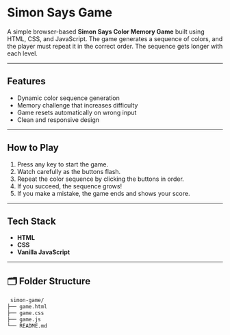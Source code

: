 #  Simon Says Game

A simple browser-based **Simon Says Color Memory Game** built using HTML, CSS, and JavaScript. The game generates a sequence of colors, and the player must repeat it in the correct order. The sequence gets longer with each level.

---

##  Features

-  Dynamic color sequence generation
-  Memory challenge that increases difficulty
-  Game resets automatically on wrong input
-  Clean and responsive design

---

##  How to Play

1. Press any key to start the game.
2. Watch carefully as the buttons flash.
3. Repeat the color sequence by clicking the buttons in order.
4. If you succeed, the sequence grows!
5. If you make a mistake, the game ends and shows your score.

---

##  Tech Stack

- **HTML**
- **CSS**
- **Vanilla JavaScript**

---

## 🗂 Folder Structure

```bash
 simon-game/
├── game.html
├── game.css
├── game.js
└── README.md
